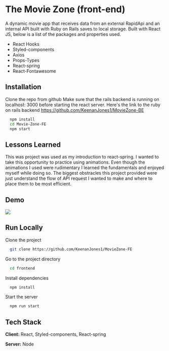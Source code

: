 # The Movie Zone (front-end)

A dynamic movie app that receives data from an external RapidApi and an internal API built with Ruby on Rails saves to local storage. Built with React JS, below is a list of the packages and properties used.

- React Hooks
- Styled-components
- Axios
- Props-Types
- React-spring
- React-Fontawesome

## Installation

Clone the repo from github
Make sure that the rails backend is running on localhost: 3000 before starting the react server.
Here's the link to the ruby on rails backend https://github.com/KeenanJones1/MovieZone-BE

```bash
  npm install
  cd Movie-Zone-FE
  npm start
```

## Lessons Learned

This was project was used as my introduction to react-spring. I wanted to take this opportunity to practice using animations.
Even though the animations I used were rudimentary I learned the fundamentals and enjoyed myself while doing so. The biggest obstracles this project provided were just understand the flow of API request I wanted to make and where to place them to be most efficient.

## Demo

![](https://media4.giphy.com/media/KgJ3X3qSuMSq9VRw94/giphy.gif?cid=790b7611a3e63c3ca6c2e7e872c9bbc9efcd3e2c79b0fdce&rid=giphy.gif&ct=g)

## Run Locally

Clone the project

```bash
  git clone https://github.com/KeenanJones1/MovieZone-FE
```

Go to the project directory

```bash
  cd frontend
```

Install dependencies

```bash
  npm install
```

Start the server

```bash
  npm run start
```

## Tech Stack

**Client:** React, Styled-components, React-spring

**Server:** Node
